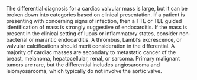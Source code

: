 The differential diagnosis for a cardiac valvular mass is large, but it can be broken down into categories based on clinical presentation. If a patient is presenting with concerning signs of infection, then a TTE or TEE guided identification of mass is strongly suggestive of endocarditis. If the mass is present in the clinical setting of lupus or inflammatory states, consider non-bacterial or marantic endocarditis. A thrombus, Lambl’s excrescence, or valvular calcifications should merit consideration in the differential. A majority of cardiac masses are secondary to metastatic cancer of the breast, melanoma, hepatocellular, renal, or sarcoma. Primary malignant tumors are rare, but the differential includes angiosarcoma and leiomyosarcoma, which typically do not involve the aortic valve.